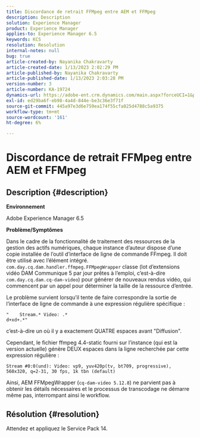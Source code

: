 ```yaml
---
title: Discordance de retrait FFMpeg entre AEM et FFMpeg
description: Description
solution: Experience Manager
product: Experience Manager
applies-to: Experience Manager 6.5
keywords: KCS
resolution: Resolution
internal-notes: null
bug: true
article-created-by: Nayanika Chakravarty
article-created-date: 1/13/2023 2:02:29 PM
article-published-by: Nayanika Chakravarty
article-published-date: 1/13/2023 2:03:28 PM
version-number: 3
article-number: KA-19724
dynamics-url: https://adobe-ent.crm.dynamics.com/main.aspx?forceUCI=1&pagetype=entityrecord&etn=knowledgearticle&id=b5fe24ea-4a93-ed11-aad1-6045bd006c82
exl-id: ed29ba6f-eb98-4a4d-844e-be3c36e3f71f
source-git-commit: 445a97e3d6e759ea174f55cfa025d4788c5a9375
workflow-type: tm+mt
source-wordcount: '161'
ht-degree: 6%

---
```


# Discordance de retrait FFMpeg entre AEM et FFMpeg

## Description {#description}


<b>Environnement</b>

Adobe Experience Manager 6.5

<b>Problème/Symptômes</b>

Dans le cadre de la fonctionnalité de traitement des ressources de la gestion des actifs numériques, chaque instance d’auteur dispose d’une copie installée de l’outil d’interface de ligne de commande FFmpeg. Il doit être utilisé avec l’élément intégré. `com.day.cq.dam.handler.ffmpeg.FFMpegWrapper` classe (lot d’extensions vidéo DAM Communique 5 par jour prêtes à l’emploi, c’est-à-dire `com.day.cq.dam.cq-dam-video`) pour générer de nouveaux rendus vidéo, qui commencent par un appel pour déterminer la taille de la ressource d’entrée.

Le problème survient lorsqu’il tente de faire correspondre la sortie de l’interface de ligne de commande à une expression régulière spécifique :


```
"    Stream.* Video: .*
d+xd+.*"
```


c’est-à-dire un où il y a exactement QUATRE espaces avant &quot;Diffusion&quot;.

Cependant, le fichier ffmpeg 4.4-static fourni sur l’instance (qui est la version actuelle) génère DEUX espaces dans la ligne recherchée par cette expression régulière :


```
Stream #0:0(und): Video: vp9, yuv420p(tv, bt709, progressive), 560x320, q=2-31, 30 fps, 1k tbn (default)
```


Ainsi, AEM FFMpegWrapper (`cq-dam-video 5.12.8`) ne parvient pas à obtenir les détails nécessaires et le processus de transcodage ne démarre même pas, interrompant ainsi le workflow.


## Résolution {#resolution}


Attendez et appliquez le Service Pack 14.
